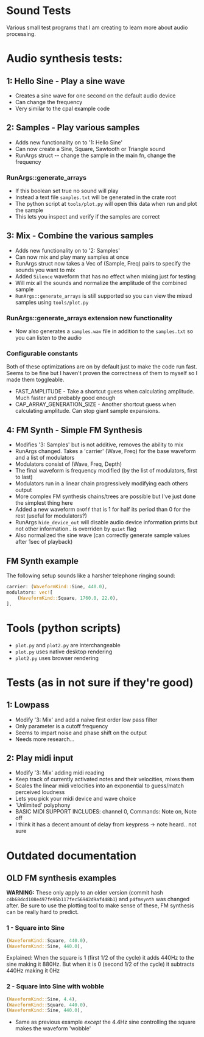 # Sound Tests
Various small test programs that I am creating to learn more about audio processing.
# Audio synthesis tests:
## 1: Hello Sine - Play a sine wave
- Creates a sine wave for one second on the default audio device
- Can change the frequency
- Very similar to the cpal example code
## 2: Samples - Play various samples
- Adds new functionality on to '1: Hello Sine'
- Can now create a Sine, Square, Sawtooth or Triangle sound
- RunArgs struct -- change the sample in the main fn, change the frequency
### RunArgs::generate_arrays
- If this boolean set true no sound will play
- Instead a text file ``samples.txt`` will be generated in the crate root
- The python script at ``tools/plot.py`` will open this data when run and plot the sample
- This lets you inspect and verify if the samples are correct
## 3: Mix - Combine the various samples
- Adds new functionality on to '2: Samples'
- Can now mix and play many samples at once
- RunArgs struct now takes a Vec of (Sample, Freq) pairs to specify the sounds you want to mix
- Added ``Silence`` waveform that has no effect when mixing just for testing
- Will mix all the sounds and normalize the amplitude of the combined sample
- ``RunArgs::generate_arrays`` is still supported so you can view the mixed samples using ``tools/plot.py``
### RunArgs::generate_arrays extension new functionality
- Now also generates a ``samples.wav`` file in addition to the ``samples.txt`` so you can listen to the audio
### Configurable constants
Both of these optimizations are on by default just to make the code run fast. Seems to be fine but I haven't proven the correctness of them to myself so I made them toggleable.
- FAST_AMPLITUDE - Take a shortcut guess when calculating amplitude. Much faster and probably good enough
- CAP_ARRAY_GENERATION_SIZE - Another shortcut guess when calculating amplitude. Can stop giant sample expansions.
## 4: FM Synth - Simple FM Synthesis
- Modifies '3: Samples' but is not additive, removes the ability to mix
- RunArgs changed. Takes a 'carrier' (Wave, Freq) for the base waveform and a list of modulators
- Modulators consist of (Wave, Freq, Depth)
- The final waveform is frequency modified (by the list of modulators, first to last)
- Modulators run in a linear chain progressively modifying each others output
- More complex FM synthesis chains/trees are possible but I've just done the simplest thing here
- Added a new waveform ``OnOff`` that is 1 for half its period than 0 for the rest (useful for modulators?)
- RunArgs ``hide_device_out`` will disable audio device information prints but not other information.. is overriden by ``quiet`` flag
- Also normalized the sine wave (can correctly generate sample values after 1sec of playback)
## FM Synth example
The following setup sounds like a harsher telephone ringing sound:
```rust
carrier: (WaveformKind::Sine, 440.0),
modulators: vec![
    (WaveformKind::Square, 1760.0, 22.0),
],
```
# Tools (python scripts)
- ``plot.py`` and ``plot2.py`` are interchangeable
- ``plot.py`` uses native desktop rendering
- ``plot2.py`` uses browser rendering
# Tests (as in not sure if they're good)
## 1: Lowpass
- Modify '3: Mix' and add a naive first order low pass filter
- Only parameter is a cutoff frequency
- Seems to impart noise and phase shift on the output
- Needs more research...
## 2: Play midi input
- Modify '3: Mix' adding midi reading
- Keep track of currently activated notes and their velocities, mixes them
- Scales the linear midi velocities into an exponential to guess/match perceived loudness
- Lets you pick your midi device and wave choice
- 'Unlimited' polyphony
- BASIC MIDI SUPPORT INCLUDES: channel 0, Commands: Note on, Note off
- I think it has a decent amount of delay from keypress -> note heard.. not sure
# Outdated documentation
## OLD FM synthesis examples
**WARNING:** These only apply to an older version (commit hash ``c4b68dcd108e497fe95b117fec56942d9af448b1``) and ``p4fmsynth`` was changed after.
Be sure to use the plotting tool to make sense of these, FM synthesis can be really hard to predict.
### 1 - Square into Sine
```rust
(WaveformKind::Square, 440.0),
(WaveformKind::Sine, 440.0),
```
Explained: When the square is 1 (first 1/2 of the cycle) it adds 440Hz to the sine making it 880Hz. But when it is 0 (second 1/2 of the cycle) it subtracts 440Hz making it 0Hz
### 2 - Square into Sine with wobble
```rust
(WaveformKind::Sine, 4.4),
(WaveformKind::Square, 440.0),
(WaveformKind::Sine, 440.0),
```
- Same as previous example *except* the 4.4Hz sine controlling the square makes the waveform 'wobble' 
